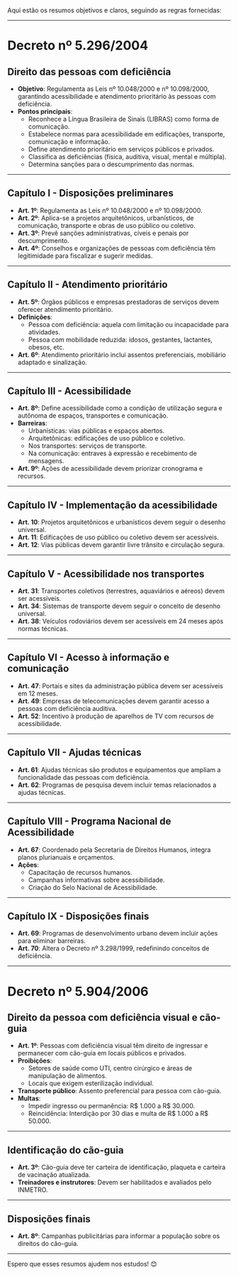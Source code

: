 Aqui estão os resumos objetivos e claros, seguindo as regras fornecidas:

---

# Decreto nº 5.296/2004

## Direito das pessoas com deficiência

- **Objetivo**: Regulamenta as Leis nº 10.048/2000 e nº 10.098/2000, garantindo acessibilidade e atendimento prioritário às pessoas com deficiência.
- **Pontos principais**:
  - Reconhece a Língua Brasileira de Sinais (LIBRAS) como forma de comunicação.
  - Estabelece normas para acessibilidade em edificações, transporte, comunicação e informação.
  - Define atendimento prioritário em serviços públicos e privados.
  - Classifica as deficiências (física, auditiva, visual, mental e múltipla).
  - Determina sanções para o descumprimento das normas.

---

## Capítulo I - Disposições preliminares

- **Art. 1º**: Regulamenta as Leis nº 10.048/2000 e nº 10.098/2000.
- **Art. 2º**: Aplica-se a projetos arquitetônicos, urbanísticos, de comunicação, transporte e obras de uso público ou coletivo.
- **Art. 3º**: Prevê sanções administrativas, cíveis e penais por descumprimento.
- **Art. 4º**: Conselhos e organizações de pessoas com deficiência têm legitimidade para fiscalizar e sugerir medidas.

---

## Capítulo II - Atendimento prioritário

- **Art. 5º**: Órgãos públicos e empresas prestadoras de serviços devem oferecer atendimento prioritário.
- **Definições**:
  - Pessoa com deficiência: aquela com limitação ou incapacidade para atividades.
  - Pessoa com mobilidade reduzida: idosos, gestantes, lactantes, obesos, etc.
- **Art. 6º**: Atendimento prioritário inclui assentos preferenciais, mobiliário adaptado e sinalização.

---

## Capítulo III - Acessibilidade

- **Art. 8º**: Define acessibilidade como a condição de utilização segura e autônoma de espaços, transportes e comunicação.
- **Barreiras**:
  - Urbanísticas: vias públicas e espaços abertos.
  - Arquitetônicas: edificações de uso público e coletivo.
  - Nos transportes: serviços de transporte.
  - Na comunicação: entraves à expressão e recebimento de mensagens.
- **Art. 9º**: Ações de acessibilidade devem priorizar cronograma e recursos.

---

## Capítulo IV - Implementação da acessibilidade

- **Art. 10**: Projetos arquitetônicos e urbanísticos devem seguir o desenho universal.
- **Art. 11**: Edificações de uso público ou coletivo devem ser acessíveis.
- **Art. 12**: Vias públicas devem garantir livre trânsito e circulação segura.

---

## Capítulo V - Acessibilidade nos transportes

- **Art. 31**: Transportes coletivos (terrestres, aquaviários e aéreos) devem ser acessíveis.
- **Art. 34**: Sistemas de transporte devem seguir o conceito de desenho universal.
- **Art. 38**: Veículos rodoviários devem ser acessíveis em 24 meses após normas técnicas.

---

## Capítulo VI - Acesso à informação e comunicação

- **Art. 47**: Portais e sites da administração pública devem ser acessíveis em 12 meses.
- **Art. 49**: Empresas de telecomunicações devem garantir acesso a pessoas com deficiência auditiva.
- **Art. 52**: Incentivo à produção de aparelhos de TV com recursos de acessibilidade.

---

## Capítulo VII - Ajudas técnicas

- **Art. 61**: Ajudas técnicas são produtos e equipamentos que ampliam a funcionalidade das pessoas com deficiência.
- **Art. 62**: Programas de pesquisa devem incluir temas relacionados a ajudas técnicas.

---

## Capítulo VIII - Programa Nacional de Acessibilidade

- **Art. 67**: Coordenado pela Secretaria de Direitos Humanos, integra planos plurianuais e orçamentos.
- **Ações**:
  - Capacitação de recursos humanos.
  - Campanhas informativas sobre acessibilidade.
  - Criação do Selo Nacional de Acessibilidade.

---

## Capítulo IX - Disposições finais

- **Art. 69**: Programas de desenvolvimento urbano devem incluir ações para eliminar barreiras.
- **Art. 70**: Altera o Decreto nº 3.298/1999, redefinindo conceitos de deficiência.

---

# Decreto nº 5.904/2006

## Direito da pessoa com deficiência visual e cão-guia

- **Art. 1º**: Pessoas com deficiência visual têm direito de ingressar e permanecer com cão-guia em locais públicos e privados.
- **Proibições**:
  - Setores de saúde como UTI, centro cirúrgico e áreas de manipulação de alimentos.
  - Locais que exigem esterilização individual.
- **Transporte público**: Assento preferencial para pessoa com cão-guia.
- **Multas**:
  - Impedir ingresso ou permanência: R$ 1.000 a R$ 30.000.
  - Reincidência: Interdição por 30 dias e multa de R$ 1.000 a R$ 50.000.

---

## Identificação do cão-guia

- **Art. 3º**: Cão-guia deve ter carteira de identificação, plaqueta e carteira de vacinação atualizada.
- **Treinadores e instrutores**: Devem ser habilitados e avaliados pelo INMETRO.

---

## Disposições finais

- **Art. 8º**: Campanhas publicitárias para informar a população sobre os direitos do cão-guia.

---

Espero que esses resumos ajudem nos estudos! 😊
